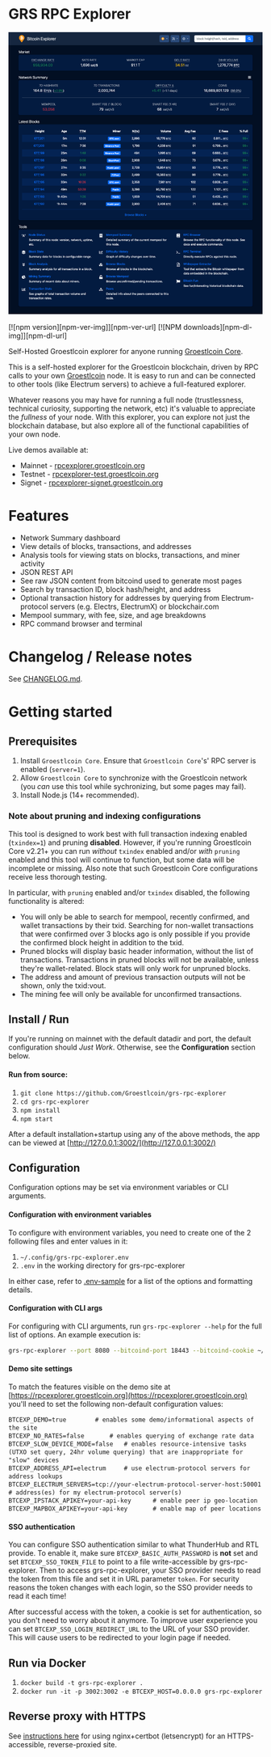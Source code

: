 # GRS RPC Explorer

![homepage](./public/img/screenshots/homepage-v3.png)

[![npm version][npm-ver-img]][npm-ver-url] [![NPM downloads][npm-dl-img]][npm-dl-url]


Self-Hosted Groestlcoin explorer for anyone running [Groestlcoin Core](https://github.com/groestlcoin/groestlcoin).

This is a self-hosted explorer for the Groestlcoin blockchain, driven by RPC calls to your own [Groestlcoin](https://github.com/groestlcoin/groestlcoin) node. It is easy to run and can be connected to other tools (like Electrum servers) to achieve a full-featured explorer.

Whatever reasons you may have for running a full node (trustlessness, technical curiosity, supporting the network, etc) it's valuable to appreciate the *fullness* of your node. With this explorer, you can explore not just the blockchain database, but also explore all of the functional capabilities of your own node.

Live demos available at:

* Mainnet - [rpcexplorer.groestlcoin.org](https://rpcexplorer.groestlcoin.org)
* Testnet - [rpcexplorer-test.groestlcoin.org](https://rpcexplorer-test.groestlcoin.org)
* Signet - [rpcexplorer-signet.groestlcoin.org](https://rpcexplorer-signet.groestlcoin.org)


# Features

* Network Summary dashboard
* View details of blocks, transactions, and addresses
* Analysis tools for viewing stats on blocks, transactions, and miner activity
* JSON REST API
* See raw JSON content from bitcoind used to generate most pages
* Search by transaction ID, block hash/height, and address
* Optional transaction history for addresses by querying from Electrum-protocol servers (e.g. Electrs, ElectrumX) or blockchair.com
* Mempool summary, with fee, size, and age breakdowns
* RPC command browser and terminal


# Changelog / Release notes

See [CHANGELOG.md](/CHANGELOG.md).


# Getting started

## Prerequisites

1. Install `Groestlcoin Core`. Ensure that `Groestlcoin Core`'s' RPC server is enabled (`server=1`).
2. Allow `Groestlcoin Core` to synchronize with the Groestlcoin network (you *can* use this tool while sychronizing, but some pages may fail).
3. Install Node.js (14+ recommended).

### Note about pruning and indexing configurations

This tool is designed to work best with full transaction indexing enabled (`txindex=1`) and pruning **disabled**.
However, if you're running Groestlcoin Core v2.21+ you can run *without* `txindex` enabled and/or *with* `pruning` enabled and this tool will continue to function, but some data will be incomplete or missing. Also note that such Groestlcoin Core configurations receive less thorough testing.

In particular, with `pruning` enabled and/or `txindex` disabled, the following functionality is altered:

* You will only be able to search for mempool, recently confirmed, and wallet transactions by their txid. Searching for non-wallet transactions that were confirmed over 3 blocks ago is only possible if you provide the confirmed block height in addition to the txid.
* Pruned blocks will display basic header information, without the list of transactions. Transactions in pruned blocks will not be available, unless they're wallet-related. Block stats will only work for unpruned blocks.
* The address and amount of previous transaction outputs will not be shown, only the txid:vout.
* The mining fee will only be available for unconfirmed transactions.


## Install / Run

If you're running on mainnet with the default datadir and port, the default configuration should *Just Work*. Otherwise, see the **Configuration** section below.

#### Run from source:

1. `git clone https://github.com/Groestlcoin/grs-rpc-explorer`
2. `cd grs-rpc-explorer`
3. `npm install`
4. `npm start`

After a default installation+startup using any of the above methods, the app can be viewed at [http://127.0.0.1:3002/](http://127.0.0.1:3002/)


## Configuration

Configuration options may be set via environment variables or CLI arguments.

#### Configuration with environment variables

To configure with environment variables, you need to create one of the 2 following files and enter values in it:

1. `~/.config/grs-rpc-explorer.env`
2. `.env` in the working directory for grs-rpc-explorer

In either case, refer to [.env-sample](.env-sample) for a list of the options and formatting details.

#### Configuration with CLI args

For configuring with CLI arguments, run `grs-rpc-explorer --help` for the full list of options. An example execution is:

```bash
grs-rpc-explorer --port 8080 --bitcoind-port 18443 --bitcoind-cookie ~/.groestlcoin/regtest/.cookie
```

#### Demo site settings

To match the features visible on the demo site at [https://rpcexplorer.groestlcoin.org](https://rpcexplorer.groestlcoin.org) you'll need to set the following non-default configuration values:

    BTCEXP_DEMO=true 		# enables some demo/informational aspects of the site
    BTCEXP_NO_RATES=false		# enables querying of exchange rate data
    BTCEXP_SLOW_DEVICE_MODE=false	# enables resource-intensive tasks (UTXO set query, 24hr volume querying) that are inappropriate for "slow" devices
    BTCEXP_ADDRESS_API=electrum 	# use electrum-protocol servers for address lookups
    BTCEXP_ELECTRUM_SERVERS=tcp://your-electrum-protocol-server-host:50001		# address(es) for my electrum-protocol server(s)
    BTCEXP_IPSTACK_APIKEY=your-api-key		# enable peer ip geo-location
    BTCEXP_MAPBOX_APIKEY=your-api-key		# enable map of peer locations

#### SSO authentication

You can configure SSO authentication similar to what ThunderHub and RTL provide.
To enable it, make sure `BTCEXP_BASIC_AUTH_PASSWORD` is **not** set and set `BTCEXP_SSO_TOKEN_FILE` to point to a file write-accessible by grs-rpc-explorer.
Then to access grs-rpc-explorer, your SSO provider needs to read the token from this file and set it in URL parameter `token`.
For security reasons the token changes with each login, so the SSO provider needs to read it each time!

After successful access with the token, a cookie is set for authentication, so you don't need to worry about it anymore.
To improve user experience you can set `BTCEXP_SSO_LOGIN_REDIRECT_URL` to the URL of your SSO provider.
This will cause users to be redirected to your login page if needed.

## Run via Docker

1. `docker build -t grs-rpc-explorer .`
2. `docker run -it -p 3002:3002 -e BTCEXP_HOST=0.0.0.0 grs-rpc-explorer`


## Reverse proxy with HTTPS

See [instructions here](docs/nginx-reverse-proxy.md) for using nginx+certbot (letsencrypt) for an HTTPS-accessible, reverse-proxied site.
